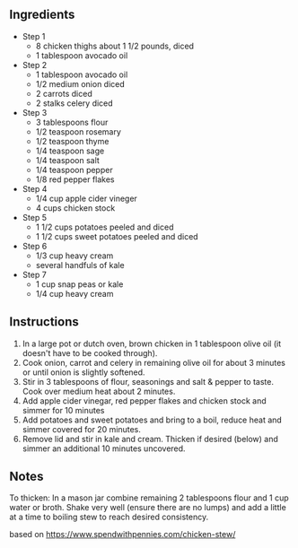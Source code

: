 ## Ingredients
- Step 1
  - 8 chicken thighs about 1 1/2 pounds, diced
  - 1 tablespoon avocado oil
- Step 2
  - 1 tablespoon avocado oil
  - 1/2 medium onion diced
  - 2 carrots diced
  - 2 stalks celery diced
- Step 3
  - 3 tablespoons flour
  - 1/2 teaspoon rosemary
  - 1/2 teaspoon thyme
  - 1/4 teaspoon sage
  - 1/4 teaspoon salt 
  - 1/4 teaspoon pepper
  - 1/8 red pepper flakes
- Step 4
  - 1/4 cup apple cider vineger
  - 4 cups chicken stock
- Step 5
  - 1 1/2 cups potatoes peeled and diced
  - 1 1/2 cups sweet potatoes peeled and diced
- Step 6
  - 1/3 cup heavy cream
  - several handfuls of kale
- Step 7
  - 1 cup snap peas or kale
  - 1/4 cup heavy cream

## Instructions
1. In a large pot or dutch oven, brown chicken in 1 tablespoon olive oil (it doesn't have to be cooked through).
1. Cook onion, carrot and celery in remaining olive oil for about 3 minutes or until onion is slightly softened. 
1. Stir in 3 tablespoons of flour, seasonings and salt & pepper to taste. Cook over medium heat about 2 minutes.
1. Add apple cider vinegar, red pepper flakes and chicken stock and simmer for 10 minutes
1. Add potatoes and sweet potatoes and bring to a boil, reduce heat and simmer covered for 20 minutes.
1. Remove lid and stir in kale and cream. Thicken if desired (below) and simmer an additional 10 minutes uncovered.

## Notes
To thicken: In a mason jar combine remaining 2 tablespoons flour and 1 cup water or broth. Shake very well (ensure there are no lumps) and add a little at a time to boiling stew to reach desired consistency.

based on https://www.spendwithpennies.com/chicken-stew/
